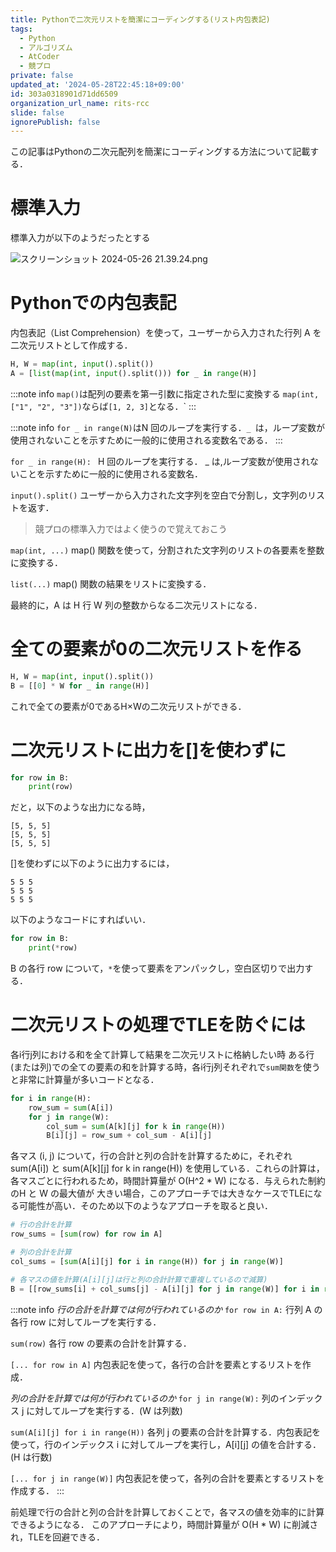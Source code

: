 ```yaml
---
title: Pythonで二次元リストを簡潔にコーディングする(リスト内包表記)
tags:
  - Python
  - アルゴリズム
  - AtCoder
  - 競プロ
private: false
updated_at: '2024-05-28T22:45:18+09:00'
id: 303a0318901d71dd6509
organization_url_name: rits-rcc
slide: false
ignorePublish: false
---
```

この記事はPythonの二次元配列を簡潔にコーディングする方法について記載する．

# 標準入力
標準入力が以下のようだったとする

![スクリーンショット 2024-05-26 21.39.24.png](https://qiita-image-store.s3.ap-northeast-1.amazonaws.com/0/3757442/fea19d9a-0491-5418-b74a-9d4d26ca9ec2.png)

# Pythonでの内包表記
内包表記（List Comprehension）を使って，ユーザーから入力された行列 A を二次元リストとして作成する． 
```example.py
H, W = map(int, input().split())
A = [list(map(int, input().split())) for _ in range(H)]
```
:::note info
`map()`は配列の要素を第一引数に指定された型に変換する
`map(int, ["1", "2", "3"])`ならば`[1, 2, 3]`となる．`
:::

:::note info
`for _ in range(N)`はN 回のループを実行する．`_ `は，ループ変数が使用されないことを示すために一般的に使用される変数名である．
:::

`for _ in range(H): `
H 回のループを実行する．
_ は,ループ変数が使用されないことを示すために一般的に使用される変数名．

`input().split()`
ユーザーから入力された文字列を空白で分割し，文字列のリストを返す．
>競プロの標準入力ではよく使うので覚えておこう

`map(int, ...)`
map() 関数を使って，分割された文字列のリストの各要素を整数に変換する．

`list(...)`
map() 関数の結果をリストに変換する． 

最終的に，A は H 行 W 列の整数からなる二次元リストになる．


# 全ての要素が0の二次元リストを作る
```py
H, W = map(int, input().split())
B = [[0] * W for _ in range(H)]
```
これで全ての要素が0であるH×Wの二次元リストができる．

# 二次元リストに出力を[]を使わずに
```py
for row in B:
    print(row)
```
だと，以下のような出力になる時，
```
[5, 5, 5]
[5, 5, 5]
[5, 5, 5]
```
[]を使わずに以下のように出力するには，
```
5 5 5
5 5 5
5 5 5

```
以下のようなコードにすればいい．
```example.py
for row in B:
    print(*row)
```
B の各行 row について，`*`を使って要素をアンパックし，空白区切りで出力する．

# 二次元リストの処理でTLEを防ぐには
各i行j列における和を全て計算して結果を二次元リストに格納したい時
ある行(または列)での全ての要素の和を計算する時，各i行j列それぞれで`sum関数`を使うと非常に計算量が多いコードとなる．
```bad_example.py
for i in range(H):
    row_sum = sum(A[i])
    for j in range(W):
        col_sum = sum(A[k][j] for k in range(H))
        B[i][j] = row_sum + col_sum - A[i][j]
```

各マス (i, j) について，行の合計と列の合計を計算するために，それぞれ sum(A[i]) と sum(A[k][j] for k in range(H)) を使用している．これらの計算は，各マスごとに行われるため，時間計算量が O(H^2 * W) になる．与えられた制約のH と W の最大値が 大きい場合，このアプローチでは大きなケースでTLEになる可能性が高い．そのため以下のようなアプローチを取ると良い．
```good_example.py
# 行の合計を計算
row_sums = [sum(row) for row in A]

# 列の合計を計算
col_sums = [sum(A[i][j] for i in range(H)) for j in range(W)]

# 各マスの値を計算(A[i][j]は行と列の合計計算で重複しているので減算)
B = [[row_sums[i] + col_sums[j] - A[i][j] for j in range(W)] for i in range(H)]

```
:::note info
*行の合計を計算では何が行われているのか*
`for row in A:`
行列 A の各行 row に対してループを実行する．

`sum(row)`
各行 row の要素の合計を計算する．

`[... for row in A]`
内包表記を使って，各行の合計を要素とするリストを作成．


*列の合計を計算では何が行われているのか*
`for j in range(W):`
列のインデックス j に対してループを実行する．(W は列数)

`sum(A[i][j] for i in range(H))` 
各列 j の要素の合計を計算する．内包表記を使って，行のインデックス i に対してループを実行し，A[i][j] の値を合計する．(H は行数)

`[... for j in range(W)]`
内包表記を使って，各列の合計を要素とするリストを作成する．
:::

前処理で行の合計と列の合計を計算しておくことで，各マスの値を効率的に計算できるようになる．
このアプローチにより，時間計算量が O(H * W) に削減され，TLEを回避できる．
